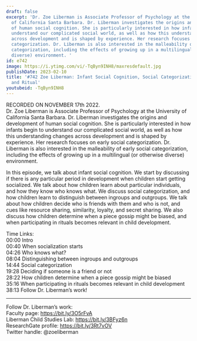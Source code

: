 ```yaml
---
draft: false
excerpt: 'Dr. Zoe Liberman is Associate Professor of Psychology at the University
  of California Santa Barbara. Dr. Liberman investigates the origins and development
  of human social cognition. She is particularly interested in how infants begin to
  understand our complicated social world, as well as how this understanding changes
  across development and is shaped by experience. Her research focuses on early social
  categorization. Dr. Liberman is also interested in the malleability of early social
  categorization, including the effects of growing up in a multilingual (or otherwise
  diverse) environment. '
id: e742
image: https://i.ytimg.com/vi/-TqByn9INH8/maxresdefault.jpg
publishDate: 2023-02-10
title: '#742 Zoe Liberman: Infant Social Cognition, Social Categorization, Gossip,
  and Ritual'
youtubeid: -TqByn9INH8
---
```

RECORDED ON NOVEMBER 17th 2022.  
Dr. Zoe Liberman is Associate Professor of Psychology at the University of California Santa Barbara. Dr. Liberman investigates the origins and development of human social cognition. She is particularly interested in how infants begin to understand our complicated social world, as well as how this understanding changes across development and is shaped by experience. Her research focuses on early social categorization. Dr. Liberman is also interested in the malleability of early social categorization, including the effects of growing up in a multilingual (or otherwise diverse) environment. 

In this episode, we talk about infant social cognition. We start by discussing if there is any particular period in development when children start getting socialized. We talk about how children learn about particular individuals, and how they know who knows what. We discuss social categorization, and how children learn to distinguish between ingroups and outgroups. We talk about how children decide who is friends with them and who is not, and cues like resource sharing, similarity, loyalty, and secret sharing. We also discuss how children determine when a piece gossip might be biased, and when participating in rituals becomes relevant in child development.

Time Links:  
00:00 Intro  
00:40  When socialization starts  
04:26  Who knows what?  
08:04  Distinguishing between ingroups and outgroups  
14:44  Social categorization  
19:28  Deciding if someone is a friend or not  
28:22  How children determine when a piece gossip might be biased  
35:16  When participating in rituals becomes relevant in child development  
38:13  Follow Dr. Liberman’s work!

---

Follow Dr. Liberman’s work:  
Faculty page: https://bit.ly/3O5rFvA  
Liberman Child Studies Lab: https://bit.ly/3BFyz6n  
ResearchGate profile: https://bit.ly/3Rt7vOV  
Twitter handle: @zoeliberman

